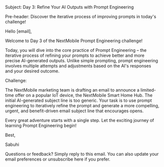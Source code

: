 Subject: Day 3: Refine Your AI Outputs with Prompt Engineering

Pre-header: Discover the iterative process of improving prompts in today's challenge!

Hello [email],

Welcome to Day 3 of the NextMobile Prompt Engineering challenge!

Today, you will dive into the core practice of Prompt Engineering – the iterative process of refining your prompts to achieve better and more precise AI-generated outputs. Unlike simple prompting, prompt engineering involves multiple attempts and adjustments based on the AI's responses and your desired outcome.

Challenge:

The NextMobile marketing team is drafting an email to announce a limited-time offer on a popular IoT device, the NextMobile Smart Home Hub. The initial AI-generated subject line is too generic. Your task is to use prompt engineering to iteratively refine the prompt and generate a more compelling, urgent, and benefit-driven email subject line that encourages opens.

Every great adventure starts with a single step. Let the exciting journey of learning Prompt Engineering begin!

Best,

Sabuhi

Questions or feedback? Simply reply to this email. You can also update your email preferences or unsubscribe here if you prefer. 